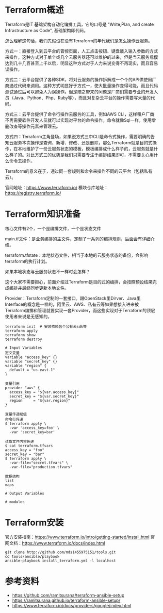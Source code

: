 # Terraform概述

Terraform是IT 基础架构自动化编排工具，它的口号是 "Write,Plan, and create Infrastructure as Code", 基础架构即代码。

怎么理解这句话，我们先假设在没有Terraform的年代我们是怎么操作云服务。

方式一：直接登入到云平台的管控页面，人工点击按钮、键盘敲入输入参数的方式来操作，这种方式对于单个或几个云服务器还可以维护的过来，但是当云服务规模达到几十几百甚至上千以后，明显这种方式对于人力来说变得不再现实，而且容易误操作。

方式二：云平台提供了各种SDK，将对云服务的操作拆解成一个个的API供使用厂商通过代码来调用。这种方式明显好于方式一，使大批量操作变得可能，而且代码测试通过后可以避免人为误操作。但是随之带来的问题是厂商们需要专业的开发人员（Java、Python、Php、Ruby等），而且对复杂云平台的操作需要写大量的代码。

方式三：云平台提供了命令行操作云服务的工具，例如AWS CLI，这样租户厂商不再需要软件开发人员就可以实现对平台的命令操作。命令就像Sql一样，使用增删改查等操作元素来管理云。

方式四：Terraform主角登场，如果说方式三中CLI是命令式操作，需要明确的告知云服务本次操作是查询、新增、修改、还是删除，那么Terraform就是目的式操作，在本地维护了一份云服务状态的模板，模板编排成什么样子的，云服务就是什么样子的。对比方式三的优势是我们只需要专注于编排结果即可，不需要关心用什么命令去操作。

Terraform的意义在于，通过同一套规则和命令来操作不同的云平台（包括私有云）。

官网地址：https://www.terraform.io/
模块仓库地址：https://registry.terraform.io/
# Terraform知识准备

核心文件有2个，一个是编排文件，一个是状态文件

main.tf文件：是业务编排的主文件，定制了一系列的编排规则，后面会有详细介绍。

terraform.tfstate：本地状态文件，相当于本地的云服务状态的备份，会影响terraform的执行计划。

如果本地状态与云服务状态不一样时会怎样？

这个大家不需要担心，前面介绍过Terraform是目的式的编排，会按照预设结果完成编排并最终同步更新本地文件。

Provider：Terraform定制的一套接口，跟OpenStack里Dirver、Java里Interface的概念是一样的，阿里云、AWS、私有云等如果想接入进来被Terraform编排和管理就要实现一套Provider，而这些实现对于Terraform的顶层使用者来说是无感知的。
```
terraform init  # 安装依赖各个公有云sdk等
terraform apply
terraform show
terraform destroy

# Input Variables
定义变量
variable "access_key" {}
variable "secret_key" {}
variable "region" {
  default = "us-east-1"
}

变量引用
provider "aws" {
  access_key = "${var.access_key}"
  secret_key = "${var.secret_key}"
  region     = "${var.region}"
}

变量传递赋值
命令行传递
$ terraform apply \
  -var 'access_key=foo' \
  -var 'secret_key=bar'

读取文件内容传递
$ cat terraform.tfvars
access_key = "foo"
secret_key = "bar"
$ terraform apply \
  -var-file="secret.tfvars" \
  -var-file="production.tfvars"

数据结构
list
maps

# Output Variables

# modules

```

# Terraform安装
官方安装指南：https://www.terraform.io/intro/getting-started/install.html
官网文档：https://www.terraform.io/docs/index.html
```
git clone http://github.com/mds1455975151/tools.git
cd tools/ansible/playbook
ansible-playbook install_terraform.yml -l localhost
```
# 参考资料
- https://github.com/ramitsurana/terraform-ansible-setup
- https://ramitsurana.github.io/terraform-ansible-setup/
- https://www.terraform.io/docs/providers/google/index.html
